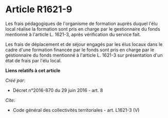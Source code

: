 # Article R1621-9

Les frais pédagogiques de l'organisme de formation auprès duquel l'élu local réalise la formation sont pris en charge par le
gestionnaire du fonds mentionné à l'article L. 1621-3, après vérification du service fait. 

Les frais de déplacement et de séjour engagés par les élus locaux dans le cadre d'une formation financée par le fonds sont
pris en charge par le gestionnaire du fonds mentionné à l'article L. 1621-3 sur présentation d'un état de frais par l'élu
local.

**Liens relatifs à cet article**

_Créé par_:

  - Décret n°2016-870 du 29 juin 2016 - art. 8

_Cite_:

  - Code général des collectivités territoriales - art. L1621-3 (V)
